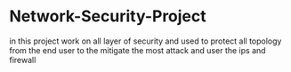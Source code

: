 # Network-Security-Project
in this project work on all layer of security and used to protect all topology from the end user to the mitigate the most attack and user the ips and firewall

